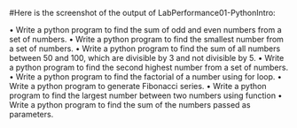 #Here is the screenshot of the output of LabPerformance01-PythonIntro:

• Write a python program to find the sum of odd and even numbers from a set of numbers.
• Write a python program to find the smallest number from a set of numbers.
• Write a python program to find the sum of all numbers between 50 and 100, which are divisible by 3 and
not divisible by 5.
• Write a python program to find the second highest number from a set of numbers.
• Write a python program to find the factorial of a number using for loop.
• Write a python program to generate Fibonacci series.
• Write a python program to find the largest number between two numbers using function
• Write a python program to find the sum of the numbers passed as parameters.
